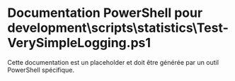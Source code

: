 # Documentation PowerShell pour development\scripts\statistics\Test-VerySimpleLogging.ps1

Cette documentation est un placeholder et doit être générée par un outil PowerShell spécifique.
